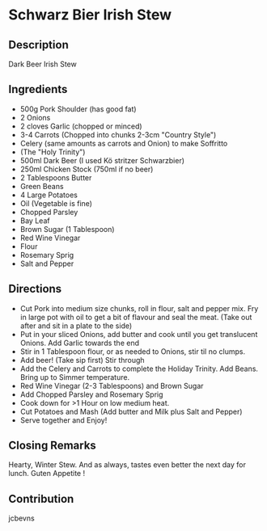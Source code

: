 # Schwarz Bier Irish Stew

## Description
Dark Beer Irish Stew

## Ingredients
- 500g Pork Shoulder (has good fat)
- 2 Onions
- 2 cloves Garlic (chopped or minced)
- 3-4 Carrots (Chopped into chunks 2-3cm "Country Style")
- Celery (same amounts as carrots and Onion) to make Soffritto
- (The "Holy Trinity")
- 500ml Dark Beer (I used Kö stritzer Schwarzbier)
- 250ml Chicken Stock (750ml if no beer)
- 2 Tablespoons Butter
- Green Beans
- 4 Large Potatoes
- Oil (Vegetable is fine)
- Chopped Parsley
- Bay Leaf
- Brown Sugar (1 Tablespoon)
- Red Wine Vinegar
- Flour
- Rosemary Sprig
- Salt and Pepper

## Directions
- Cut Pork into medium size chunks, roll in flour, salt and pepper
  mix. Fry in large pot with oil to get a bit of flavour and seal
  the meat. (Take out after and sit in a plate to the side)
- Put in your sliced Onions, add butter and cook until you get
  translucent Onions. Add Garlic towards the end
- Stir in 1 Tablespoon flour, or as needed to Onions, stir til no
  clumps.
- Add beer! (Take sip first) Stir through
- Add the Celery and Carrots to complete the Holiday Trinity. Add
  Beans. Bring up to Simmer temperature.
- Red Wine Vinegar (2-3 Tablespoons) and Brown Sugar
- Add Chopped Parsley and Rosemary Sprig
- Cook down for >1 Hour on low medium heat.
- Cut Potatoes and Mash (Add butter and Milk plus Salt and Pepper)
- Serve together and Enjoy!

## Closing Remarks
Hearty, Winter Stew. And as always, tastes even better the next day for lunch. Guten Appetite !

## Contribution
jcbevns
